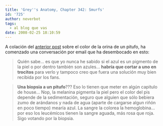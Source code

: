 ```yaml
---
title: 'Grey''s Anatomy, Chapter 342: Smurfs'
id: '725'
author: neverbot
tags:
  - al blog que vas
date: 2008-02-25 18:10:59
---
```


A colación del [anterior post](/dudas-de-las-importantes/) sobre el color de la orina de un pitufo, ha comenzado una conversación por email que ha desembocado en esto:

> Quién sabe... es que yo nunca he sabido si el azul es un pigmento de la piel o por dentro también son azules... **habría que cortar a uno en trocitos** para verlo y tampoco creo que fuera una solución muy bien recibida por los fans.

> **Una biopsia a un pitufo**??? Eso lo tienen que meter en algún capitulo de house… Nop, la melanina pigmenta la piel pero el color del pis depende de la sedimentación, seguro que alguien que sólo bebiera zumo de arándanos y nada de agua (aparte de cargarse algun riñón en poco tiempo) mearía azul. La sangre la colorea la hemoglobina… por eso los leucémicos tienen la sangre aguada, más rosa que roja. Sigo votando por la biopsia.